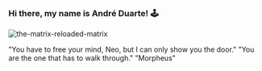 
### Hi there, my name is André Duarte! 🕹️


![the-matrix-reloaded-matrix](https://github.com/CODDuarte/CODDuarte/assets/162828482/a6862539-f92f-4055-928c-e20a89baa30b)


"You have to free your mind, Neo, but I can only show you the door."
"You are the one that has to walk through."
"Morpheus"

